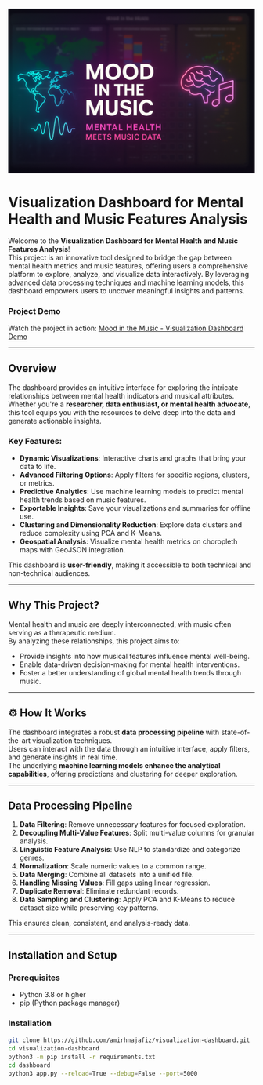<p align="center">
  <img src=".github/thumbnail.png" alt="Mood in the Music Dashboard Thumbnail" width="700">
</p>

# Visualization Dashboard for Mental Health and Music Features Analysis

Welcome to the **Visualization Dashboard for Mental Health and Music Features Analysis**!  
This project is an innovative tool designed to bridge the gap between mental health metrics and music features, offering users a comprehensive platform to explore, analyze, and visualize data interactively. By leveraging advanced data processing techniques and machine learning models, this dashboard empowers users to uncover meaningful insights and patterns.

### Project Demo  
Watch the project in action: [Mood in the Music - Visualization Dashboard Demo](https://youtu.be/_6ImutQZxgU)

---

## Overview

The dashboard provides an intuitive interface for exploring the intricate relationships between mental health indicators and musical attributes.  
Whether you're a **researcher, data enthusiast, or mental health advocate**, this tool equips you with the resources to delve deep into the data and generate actionable insights.

### Key Features:
- **Dynamic Visualizations**: Interactive charts and graphs that bring your data to life.
- **Advanced Filtering Options**: Apply filters for specific regions, clusters, or metrics.
- **Predictive Analytics**: Use machine learning models to predict mental health trends based on music features.
- **Exportable Insights**: Save your visualizations and summaries for offline use.
- **Clustering and Dimensionality Reduction**: Explore data clusters and reduce complexity using PCA and K-Means.
- **Geospatial Analysis**: Visualize mental health metrics on choropleth maps with GeoJSON integration.

This dashboard is **user-friendly**, making it accessible to both technical and non-technical audiences.

---

## Why This Project?

Mental health and music are deeply interconnected, with music often serving as a therapeutic medium.  
By analyzing these relationships, this project aims to:
- Provide insights into how musical features influence mental well-being.
- Enable data-driven decision-making for mental health interventions.
- Foster a better understanding of global mental health trends through music.

---

## ⚙ How It Works

The dashboard integrates a robust **data processing pipeline** with state-of-the-art visualization techniques.  
Users can interact with the data through an intuitive interface, apply filters, and generate insights in real time.  
The underlying **machine learning models enhance the analytical capabilities**, offering predictions and clustering for deeper exploration.

---

## Data Processing Pipeline

1. **Data Filtering**: Remove unnecessary features for focused exploration.
2. **Decoupling Multi-Value Features**: Split multi-value columns for granular analysis.
3. **Linguistic Feature Analysis**: Use NLP to standardize and categorize genres.
4. **Normalization**: Scale numeric values to a common range.
5. **Data Merging**: Combine all datasets into a unified file.
6. **Handling Missing Values**: Fill gaps using linear regression.
7. **Duplicate Removal**: Eliminate redundant records.
8. **Data Sampling and Clustering**: Apply PCA and K-Means to reduce dataset size while preserving key patterns.

This ensures clean, consistent, and analysis-ready data.

---

## Installation and Setup

### Prerequisites
- Python 3.8 or higher
- pip (Python package manager)

### Installation

```bash
git clone https://github.com/amirhnajafiz/visualization-dashboard.git
cd visualization-dashboard
python3 -m pip install -r requirements.txt
cd dashboard
python3 app.py --reload=True --debug=False --port=5000
